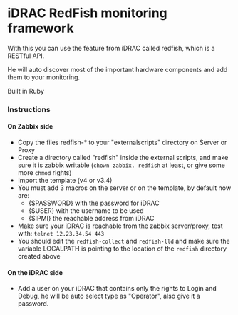 # iDRAC RedFish monitoring framework

With this you can use the feature from iDRAC called redfish, which is a RESTful API.

He will auto discover most of the important hardware components and add them to your monitoring.

Built in Ruby

### Instructions

#### On Zabbix side

  - Copy the files redfish-* to your "externalscripts" directory on Server or Proxy
  - Create a directory called "redfish" inside the external scripts, and make sure it is zabbix writable (`chown zabbix. redfish` at least, or give some more `chmod` rights)
  - Import the template (v4 or v3.4)
  - You must add 3 macros on the server or on the template, by default now are:
    * {$PASSWORD} with the password for iDRAC
    * {$USER} with the username to be used
    * {$IPMI} the reachable address from iDRAC
  - Make sure your iDRAC is reachable from the zabbix server/proxy, test with: `telnet 12.23.34.54 443`
  - You should edit the `redfish-collect` and `redfish-lld` and make sure the variable LOCALPATH is pointing to the location of the `redfish` directory created above

  
#### On the iDRAC side

  - Add a user on your iDRAC that contains only the rights to Login and Debug, he will be auto select type as "Operator", also give it a password.
